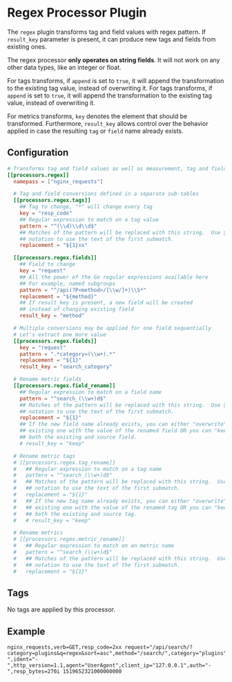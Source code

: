 # Regex Processor Plugin

The `regex` plugin transforms tag and field values with regex pattern. If
`result_key` parameter is present, it can produce new tags and fields from
existing ones.

The regex processor **only operates on string fields**. It will not work on
any other data types, like an integer or float.

For tags transforms, if `append` is set to `true`, it will append the transformation to the existing tag value, instead of overwriting it.
For tags transforms, if `append` is set to `true`, it will append the
transformation to the existing tag value, instead of overwriting it.

For metrics transforms, `key` denotes the element that should be
transformed. Furthermore, `result_key` allows control over the behavior applied
in case the resulting `tag` or `field` name already exists.

## Configuration

```toml @sample.conf
# Transforms tag and field values as well as measurement, tag and field names with regex pattern
[[processors.regex]]
  namepass = ["nginx_requests"]

  # Tag and field conversions defined in a separate sub-tables
  [[processors.regex.tags]]
    ## Tag to change, "*" will change every tag
    key = "resp_code"
    ## Regular expression to match on a tag value
    pattern = "^(\\d)\\d\\d$"
    ## Matches of the pattern will be replaced with this string.  Use ${1}
    ## notation to use the text of the first submatch.
    replacement = "${1}xx"

  [[processors.regex.fields]]
    ## Field to change
    key = "request"
    ## All the power of the Go regular expressions available here
    ## For example, named subgroups
    pattern = "^/api(?P<method>/[\\w/]+)\\S*"
    replacement = "${method}"
    ## If result_key is present, a new field will be created
    ## instead of changing existing field
    result_key = "method"

  # Multiple conversions may be applied for one field sequentially
  # Let's extract one more value
  [[processors.regex.fields]]
    key = "request"
    pattern = ".*category=(\\w+).*"
    replacement = "${1}"
    result_key = "search_category"

  # Rename metric fields
  [[processors.regex.field_rename]]
    ## Regular expression to match on a field name
    pattern = "^search_(\\w+)d$"
    ## Matches of the pattern will be replaced with this string.  Use ${1}
    ## notation to use the text of the first submatch.
    replacement = "${1}"
    ## If the new field name already exists, you can either "overwrite" the
    ## existing one with the value of the renamed field OR you can "keep"
    ## both the existing and source field.
    # result_key = "keep"

  # Rename metric tags
  # [[processors.regex.tag_rename]]
  #   ## Regular expression to match on a tag name
  #   pattern = "^search_(\\w+)d$"
  #   ## Matches of the pattern will be replaced with this string.  Use ${1}
  #   ## notation to use the text of the first submatch.
  #   replacement = "${1}"
  #   ## If the new tag name already exists, you can either "overwrite" the
  #   ## existing one with the value of the renamed tag OR you can "keep"
  #   ## both the existing and source tag.
  #   # result_key = "keep"

  # Rename metrics
  # [[processors.regex.metric_rename]]
  #   ## Regular expression to match on an metric name
  #   pattern = "^search_(\\w+)d$"
  #   ## Matches of the pattern will be replaced with this string.  Use ${1}
  #   ## notation to use the text of the first submatch.
  #   replacement = "${1}"
```

## Tags

No tags are applied by this processor.

## Example

```text
nginx_requests,verb=GET,resp_code=2xx request="/api/search/?category=plugins&q=regex&sort=asc",method="/search/",category="plugins",referrer="-",ident="-",http_version=1.1,agent="UserAgent",client_ip="127.0.0.1",auth="-",resp_bytes=270i 1519652321000000000
```

